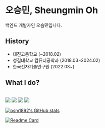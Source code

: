 # 오승민, Sheungmin Oh
백엔드 개발자인 오슴민입니다.

## History
- 대진고등학교 (~2018.02)
- 성결대학교 컴퓨터공학과 (2018.03~2024.02)
- 한국전자기술연구원 (2022.03~)

## What I do?
</br>
<img src="https://img.shields.io/badge/JavaScript-F7DF1E?style=flat-square&logo=JavaScript&logoColor=white"/>
<img src="https://img.shields.io/badge/MariaDB-003545?style=flat-square&logo=MariaDB&logoColor=white"/>
<img src="https://img.shields.io/badge/Rust-000000?style=flat-square&logo=rust&logoColor=white"/>
<img src="https://img.shields.io/badge/Python-3776AB?style=flat-square&logo=python&logoColor=white"/>

[![osm1892's GitHub stats](https://github-readme-stats.vercel.app/api?username=osm1892&count_private=true&show_icons=true&)](https://github.com/anuraghazra/github-readme-stats)

[![Readme Card](https://github-readme-stats.vercel.app/api/pin/?username=osm1892&repo=CultureFrameBigdataResearch)](https://github.com/osm1892/CultureFrameBigdataResearch)
